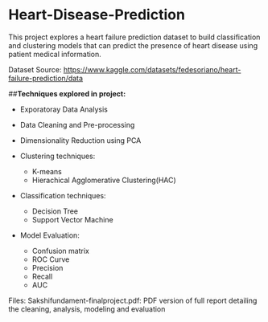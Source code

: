 # Heart-Disease-Prediction

This project explores a heart failure prediction dataset to build classification and clustering models that can predict the presence of heart disease using patient medical information.

Dataset Source: https://www.kaggle.com/datasets/fedesoriano/heart-failure-prediction/data

##**Techniques explored in project:**
- Exporatoray Data Analysis
- Data Cleaning and Pre-processing
- Dimensionality Reduction using PCA
- Clustering techniques:
  - K-means
  - Hierachical Agglomerative Clustering(HAC)
  
- Classification techniques:
  - Decision Tree
  - Support Vector Machine

- Model Evaluation:
  - Confusion matrix
  - ROC Curve
  - Precision
  - Recall
  - AUC

Files:
Sakshifundament-finalproject.pdf: PDF version of full report detailing the cleaning, analysis, modeling and evaluation
